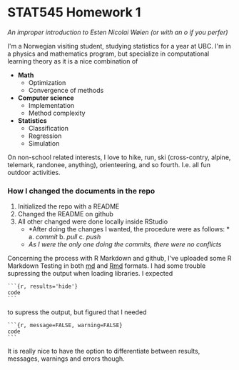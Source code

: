 # STAT545 Homework 1
*An improper introduction to Esten Nicolai Wøien (or with an o if you perfer)*

I'm a Norwegian visiting student, studying statistics for a year at UBC. I'm in a physics and mathematics program, but specialize in computational learning theory as it is a nice combination of

+ **Math**
    - Optimization
    - Convergence of methods
+ **Computer science**
    - Implementation
    - Method complexity
+ **Statistics**
    - Classification
    - Regression
    - Simulation

On non-school related interests, I love to hike, run, ski (cross-contry, alpine, telemark, randonee, anything), orienteering, and so fourth. I.e. all fun outdoor activities. 


### How I changed the documents in the repo

1. Initialized the repo with a README
2. Changed the README on github
3. All other changed were done locally inside RStudio
    - *After doing the changes I wanted, the procedure were as follows: *
        a. *commit*
        b. *pull*
        c. *push*
    - *As I were the only one doing the commits, there were no conflicts*

Concerning the process with R Markdown and github, I've uploaded some R Markdown Testing in both [md](hw01_gapminder.md) and [Rmd](hw01_gapminder.Rmd) formats. I had some trouble supressing the output when loading libraries. I expected 
````
```{r, results='hide'}
code
```
````
to supress the output, but figured that I needed
````
```{r, message=FALSE, warning=FALSE}
code
```
````
It is really nice to have the option to differentiate between results, messages, warnings and errors though.

